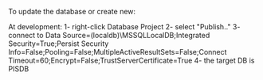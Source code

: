 To update the database or create new:

At development:
1- right-click Database Project
2- select "Publish.."
3- connect to Data Source=(localdb)\MSSQLLocalDB;Integrated Security=True;Persist Security Info=False;Pooling=False;MultipleActiveResultSets=False;Connect Timeout=60;Encrypt=False;TrustServerCertificate=True
4- the target DB is PISDB
 